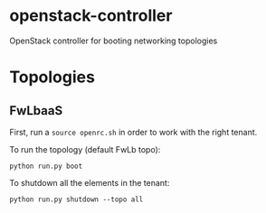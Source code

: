 # openstack-controller
OpenStack controller for booting networking topologies

# Topologies

## FwLbaaS
First, run a `source openrc.sh` in order to work with the right tenant.

To run the topology (default FwLb topo):
```
python run.py boot
```

To shutdown all the elements in the tenant:
```
python run.py shutdown --topo all
```
